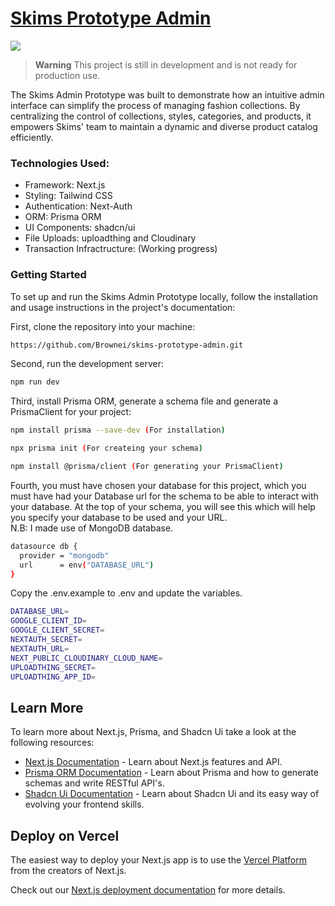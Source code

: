 # [Skims Prototype Admin](https://skims-admin.vercel.app/)

![](https://github.com/Brownei/skims-prototype-admin/assets/108178828/079a296a-6b3f-472f-ab93-14028a326752)

> **Warning**
> This project is still in development and is not ready for production use.

The Skims Admin Prototype was built to demonstrate how an intuitive admin interface can simplify the process of managing fashion collections. By centralizing the control of collections, styles, categories, and products, it empowers Skims' team to maintain a dynamic and diverse product catalog efficiently.

### Technologies Used:
- Framework: Next.js
- Styling: Tailwind CSS
- Authentication: Next-Auth
- ORM: Prisma ORM
- UI Components: shadcn/ui
- File Uploads: uploadthing and Cloudinary
- Transaction Infractructure: (Working progress)

### Getting Started
To set up and run the Skims Admin Prototype locally, follow the installation and usage instructions in the project's documentation: 

First, clone the repository into your machine:
```bash
https://github.com/Brownei/skims-prototype-admin.git
```

Second, run the development server:
```bash
npm run dev
```

Third, install Prisma ORM, generate a schema file and generate a PrismaClient for your project: 
```bash
npm install prisma --save-dev (For installation)

npx prisma init (For createing your schema)

npm install @prisma/client (For generating your PrismaClient)
```

Fourth, you must have chosen your database for this project, which you must have had your Database url for the schema to be able to interact with your database. At the top of your schema, you will see this which will help you specify your database to be used and your URL.  
N.B: I made use of MongoDB database.
```bash
datasource db {
  provider = "mongodb"
  url      = env("DATABASE_URL")
}
```

Copy the .env.example to .env and update the variables.
```bash
DATABASE_URL=
GOOGLE_CLIENT_ID=
GOOGLE_CLIENT_SECRET=
NEXTAUTH_SECRET=
NEXTAUTH_URL=
NEXT_PUBLIC_CLOUDINARY_CLOUD_NAME=
UPLOADTHING_SECRET=
UPLOADTHING_APP_ID=
```

## Learn More

To learn more about Next.js, Prisma, and Shadcn Ui take a look at the following resources:

- [Next.js Documentation](https://nextjs.org/docs) - Learn about Next.js features and API.
- [Prisma ORM Documentation](https://www.prisma.io/docs/getting-started) - Learn about Prisma and how to generate schemas and write RESTful API's.
- [Shadcn Ui Documentation](https://ui.shadcn.com/docs) - Learn about Shadcn Ui and its easy way of evolving your frontend skills.

## Deploy on Vercel

The easiest way to deploy your Next.js app is to use the [Vercel Platform](https://vercel.com/new?utm_medium=default-template&filter=next.js&utm_source=create-next-app&utm_campaign=create-next-app-readme) from the creators of Next.js.

Check out our [Next.js deployment documentation](https://nextjs.org/docs/deployment) for more details.